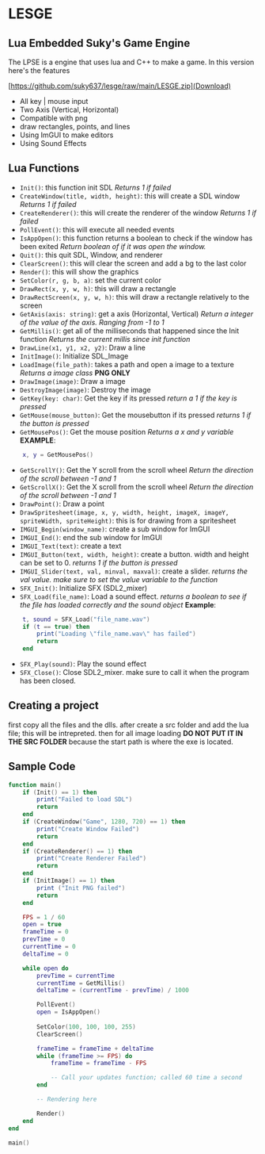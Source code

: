 # LESGE
## Lua Embedded Suky's Game Engine
The LPSE is a engine that uses lua and C++ to make a game.
In this version here's the features

[https://github.com/suky637/lesge/raw/main/LESGE.zip](Download)

- All key | mouse input
- Two Axis (Vertical, Horizontal)
- Compatible with png
- draw rectangles, points, and lines
- Using ImGUI to make editors
- Using Sound Effects

## Lua Functions
- ```Init()```: this function init SDL *Returns 1 if failed*
- ```CreateWindow(title, width, height)```: this will create a SDL window *Returns 1 if failed*
- ```CreateRenderer()```: this will create the renderer of the window *Returns 1 if failed*
- ```PollEvent()```: this will execute all needed events
- ```IsAppOpen()```: this function returns a boolean to check if the window has been exited *Return boolean of if it was open the window.*
- ```Quit()```: this quit SDL, Window, and renderer
- ```ClearScreen()```: this will clear the screen and add a bg to the last color
- ```Render()```: this will show the graphics
- ```SetColor(r, g, b, a)```: set the current color
- ```DrawRect(x, y, w, h)```: this will draw a rectangle
- ```DrawRectScreen(x, y, w, h)```: this will draw a rectangle relatively to the screen
- ```GetAxis(axis: string)```: get a axis (Horizontal, Vertical) *Return a integer of the value of the axis. Ranging from -1 to 1*
- ```GetMillis()```: get all of the milliseconds that happened since the Init function *Returns the current millis since init function*
- ```DrawLine(x1, y1, x2, y2)```: Draw a line
- ```InitImage()```: Initialize SDL_Image
- ```LoadImage(file_path)```: takes a path and open a image to a texture *Returns a image class* **PNG ONLY**
- ```DrawImage(image)```: Draw a image
- ```DestroyImage(image)```: Destroy the image
- ```GetKey(key: char)```: Get the key if its pressed *return a 1 if the key is pressed*
- ```GetMouse(mouse_button)```: Get the mousebutton if its pressed *returns 1 if the button is pressed*
- ```GetMousePos()```: Get the mouse position *Returns a x and y variable*
**EXAMPLE**:
```lua
    x, y = GetMousePos()
```
- ```GetScrollY()```: Get the Y scroll from the scroll wheel *Return the direction of the scroll between -1 and 1*
- ```GetScrollX()```: Get the X scroll from the scroll wheel *Return the direction of the scroll between -1 and 1*
- ```DrawPoint()```: Draw a point
- ```DrawSpritesheet(image, x, y, width, height, imageX, imageY, spriteWidth, spriteHeight)```: this is for drawing from a spritesheet
- ```IMGUI_Begin(window_name)```: create a sub window for ImGUI
- ```IMGUI_End()```: end the sub window for ImGUI
- ```IMGUI_Text(text)```: create a text
- ```IMGUI_Button(text, width, height)```: create a button. width and height can be set to 0. *returns 1 if the button is pressed*
- ```IMGUI_Slider(text, val, minval, maxval)```: create a slider. *returns the val value. make sure to set the value variable to the function*
- ```SFX_Init()```: Initialize SFX (SDL2_mixer)
- ```SFX_Load(file_name)```: Load a sound effect. *returns a boolean to see if the file has loaded correctly and the sound object* **Example**:
```lua
    t, sound = SFX_Load("file_name.wav")
    if (t == true) then
        print("Loading \"file_name.wav\" has failed")
        return
    end
```
- ```SFX_Play(sound)```: Play the sound effect
- ```SFX_Close()```: Close SDL2_mixer. make sure to call it when the program has been closed.
## Creating a project
first copy all the files and the dlls. after create a src folder and add the lua file; this will be intrepreted. then for all image loading **DO NOT PUT IT IN THE SRC FOLDER** because the start path is where the exe is located.

## Sample Code
```lua
function main()
    if (Init() == 1) then
        print("Failed to load SDL")
        return
    end
    if (CreateWindow("Game", 1280, 720) == 1) then
        print("Create Window Failed")
        return
    end
    if (CreateRenderer() == 1) then
        print("Create Renderer Failed")
        return
    end
    if (InitImage() == 1) then
        print ("Init PNG failed")
        return
    end

    FPS = 1 / 60
    open = true
    frameTime = 0
	prevTime = 0
	currentTime = 0
	deltaTime = 0

    while open do
        prevTime = currentTime
		currentTime = GetMillis()
		deltaTime = (currentTime - prevTime) / 1000

        PollEvent()
        open = IsAppOpen()
        
        SetColor(100, 100, 100, 255)
        ClearScreen()

        frameTime = frameTime + deltaTime
        while (frameTime >= FPS) do
			frameTime = frameTime - FPS

            -- Call your updates function; called 60 time a second
		end

        -- Rendering here

        Render()
    end
end

main()
```
